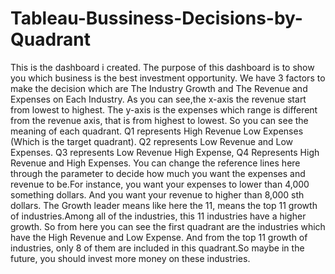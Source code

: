 # Tableau-Bussiness-Decisions-by-Quadrant
This is the dashboard i created. The purpose of this dashboard is to show you which business is the best investment opportunity.
We have 3 factors to make the decision which are The Industry Growth and The Revenue and Expenses on Each Industry.
As you can see,the x-axis the revenue start from lowest to highest. The y-axis is the expenses which range is different from the revenue axis, that is from highest to lowest. So you can see the meaning of each quadrant. Q1 represents High Revenue Low Expenses (Which is the target quadrant). Q2 represents Low Revenue and Low Expenses. Q3 represents Low Revenue High Expense, Q4 Represents High Revenue and High Expenses.
You can change the reference lines here through the parameter to decide how much you want the expenses and revenue to be.For instance, you want your expenses to lower than 4,000 something dollars. And you want your revenue to higher than 8,000 sth dollars. The Growth leader means like here the 11, means the top 11 growth of industries.Among all of the industries, this 11 industries have a higher growth. So from here you can see the first quadrant are the industries which have the High Revenue and Low Expense. And from the top 11 growth of industries, only 8 of them are included in this quadrant.So maybe in the future, you should invest more money on these industries.
